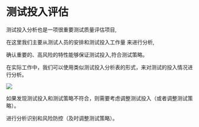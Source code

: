 # 测试投入评估

测试投入分析也是一项很重要测试质量评估项目,

在这里我们主要从测试人员的安排和测试投入工作量 来进行分析,

确认重要的、高风险的特性能够保证测试投入,符合测试策略。

在实际工作中，我们可以使用类似测试投入分析表的形式，来对测试的投入情况进行分析。

![](https://shen89s.github.io/resFiles/测试投入分析.jpg)

如果发现测试投入和测试策略不符合，则需要考虑调整测试投入（或者调整测试策略）。

进行分析识别和风险防控（及时调整测试策略）。

